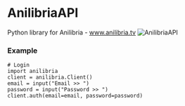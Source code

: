# AnilibriaAPI
Python library for Anilibria -  www.anilibria.tv
![AnilibriaAPI](https://anilibria.app/res/images/og_image.jpg?1598792059)

### Example
```python3
# Login
import anilibria
client = anilibria.Client()
email = input("Email >> ")
password = input("Password >> ")
client.auth(email=email, password=password)
```
